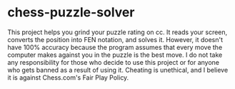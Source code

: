 # chess-puzzle-solver
This project helps you grind your puzzle rating on cc. It reads your screen, converts the position into FEN notation, and solves it. However, it doesn't have 100% accuracy because the program assumes that every move the computer makes against you in the puzzle is the best move.
I do not take any responsibility for those who decide to use this project or for anyone who gets banned as a result of using it. Cheating is unethical, and I believe it is against Chess.com's Fair Play Policy.
